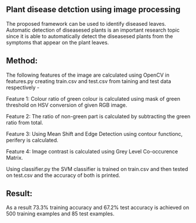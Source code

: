 ## Plant disease detction using image processing

The proposed framework can be used to identify diseased leaves.
Automatic detection of diseasesed plants is an important research topic since it is able to automatically detect the diseasesed plants from the symptoms that appear on the plant leaves.

## Method:
The following features of the image are calculated using OpenCV in features.py creating train.csv and test.csv from taining and test data respectively -

Feature 1: Colour ratio of green colour is calculated using mask of green threshold on HSV conversion of given RGB image.

Feature 2: The ratio of non-green part is calculated by subtracting the green ratio from total.

Feature 3: Using Mean Shift and Edge Detection using contour functionc, perifery is calculated.

Feature 4: Image contrast is calculated using Grey Level Co-occurence Matrix.
  

Using classifier.py the SVM classifier is trained on train.csv and then tested on test.csv and the accuracy of both is printed.
  
## Result:
  As a result 73.3% training accuracy and 67.2% test accuracy is achieved on 500 training examples and 85 test examples.
